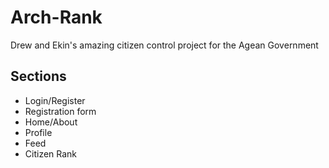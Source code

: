 # Arch-Rank
Drew and Ekin's amazing citizen control project for the Agean Government

## Sections
- Login/Register
- Registration form
- Home/About
- Profile
- Feed
- Citizen Rank
